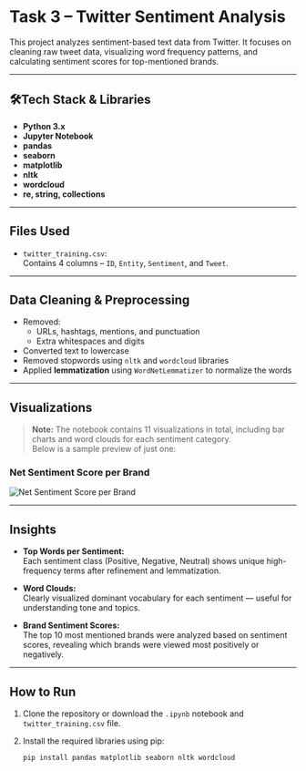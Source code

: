 
#  Task 3 – Twitter Sentiment Analysis

This project analyzes sentiment-based text data from Twitter. It focuses on cleaning raw tweet data, visualizing word frequency patterns, and calculating sentiment scores for top-mentioned brands.

---

## 🛠Tech Stack & Libraries

- **Python 3.x**
- **Jupyter Notebook**
- **pandas**
- **seaborn**
- **matplotlib**
- **nltk**
- **wordcloud**
- **re, string, collections**

---

## Files Used

- `twitter_training.csv`:  
  Contains 4 columns – `ID`, `Entity`, `Sentiment`, and `Tweet`.

---

## Data Cleaning & Preprocessing

- Removed:
  - URLs, hashtags, mentions, and punctuation
  - Extra whitespaces and digits
- Converted text to lowercase
- Removed stopwords using `nltk` and `wordcloud` libraries
- Applied **lemmatization** using `WordNetLemmatizer` to normalize the words

---

## Visualizations

> **Note:** The notebook contains 11 visualizations in total, including bar charts and word clouds for each sentiment category.  
> Below is a sample preview of just one:

### Net Sentiment Score per Brand
![Net Sentiment Score per Brand](net_sentiment_score.png)

---

## Insights

- **Top Words per Sentiment:**  
  Each sentiment class (Positive, Negative, Neutral) shows unique high-frequency terms after refinement and lemmatization.

- **Word Clouds:**  
  Clearly visualized dominant vocabulary for each sentiment — useful for understanding tone and topics.

- **Brand Sentiment Scores:**  
  The top 10 most mentioned brands were analyzed based on sentiment scores, revealing which brands were viewed most positively or negatively.

---

## How to Run

1. Clone the repository or download the `.ipynb` notebook and `twitter_training.csv` file.
2. Install the required libraries using pip:

   ```bash
   pip install pandas matplotlib seaborn nltk wordcloud
